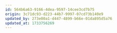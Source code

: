 ```yaml
---
id: 564b6a63-9166-4dea-9597-14cee3cd7b75
origin: 3c71dc93-d223-44b7-9997-07cd73b140e9
updated_by: 273e00a1-d447-4899-b66e-01da895d5a76
updated_at: 1733756269
---
```


